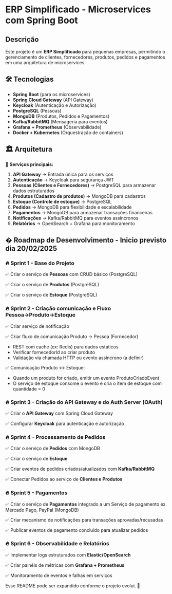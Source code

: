 # ERP Simplificado - Microservices com Spring Boot

## Descrição
Este projeto é um **ERP Simplificado** para pequenas empresas, permitindo o gerenciamento de clientes, fornecedores, produtos, pedidos e pagamentos em uma arquitetura de microservices.

## 🛠️ Tecnologias
- **Spring Boot** (para os microservices)
- **Spring Cloud Gateway** (API Gateway)
- **Keycloak** (Autenticação e Autorização)
- **PostgreSQL** (Pessoas)
- **MongoDB** (Produtos, Pedidos e Pagamentos)
- **Kafka/RabbitMQ** (Mensageria para eventos)
- **Grafana + Prometheus** (Observabilidade)
- **Docker + Kubernetes** (Orquestração de containers)

## 🏛️ Arquitetura
📌 **Serviços principais:**
1. **API Gateway** → Entrada única para os serviços
2. **Autenticação** → Keycloak para segurança JWT
3. **Pessoas (Clientes e Fornecedores)** → PostgreSQL para armazenar dados estruturados
4. **Produtos (Cadastro de produtos)** → MongoDB para cadastros
5. **Estoque (Controle de estoque)** → PostgreSQL
5. **Pedidos** → MongoDB para flexibilidade e escalabilidade
6. **Pagamentos** → MongoDB para armazenar transações financeiras
7. **Notificações** → Kafka/RabbitMQ para eventos assíncronos
8. **Relatórios** → OpenSearch + Grafana para monitoramento

## � Roadmap de Desenvolvimento - Inicio previsto dia 20/02/2025

### 🔥 Sprint 1 - Base do Projeto
✅ Criar o serviço de **Pessoas** com CRUD básico (PostgreSQL)

✅ Criar o serviço de **Produtos** (PostgreSQL)

✅ Criar o serviço de **Estoque** (PostgreSQL)

### 🔥 Sprint 2 - Criação comunicação e Fluxo Pessoa→Produto→Estoque
✅ Criar serviço de notificação

✅ Criar fluxo de comunicação Produto → Pessoa (Fornecedor)
- REST com cache (ex: Redis) para dados estáticos
- Verificar fornecedorId ao criar produto
- Validação via chamada HTTP ou evento assíncrono (a definir)

✅ Comunicação Produto ↔ Estoque:
- Quando um produto for criado, emitir um evento ProdutoCriadoEvent
- O serviço de estoque consome o evento e cria o item de estoque com quantidade = 0


### 🔥 Sprint 3 - Criação do API Gateway e do Auth Server (OAuth)
✅ Criar o **API Gateway** com Spring Cloud Gateway

✅ Configurar **Keycloak** para autenticação e autorização

### 🔥 Sprint 4 - Processamento de Pedidos
✅ Criar o serviço de **Pedidos** com MongoDB

✅ Criar o serviço de **Estoque**

✅ Criar eventos de pedidos criados/atualizados com **Kafka/RabbitMQ**

✅ Conectar Pedidos ao serviço de **Clientes e Produtos**

### 🔥 Sprint 5 - Pagamentos
✅ Criar o serviço de **Pagamentos** integrado a um Serviço de pagamento ex. Mercado Pago, PayPal (MongoDB)

✅ Criar mecanismo de notificações para transações aprovadas/recusadas

✅ Publicar eventos de pagamento concluído para atualizar pedidos

### 🔥 Sprint 6 - Observabilidade e Relatórios
✅ Implementar logs estruturados com **Elastic/OpenSearch**

✅ Criar painéis de métricas com **Grafana + Prometheus**

✅ Monitoramento de eventos e falhas em serviços

Esse README pode ser expandido conforme o projeto evolui. 🚀
